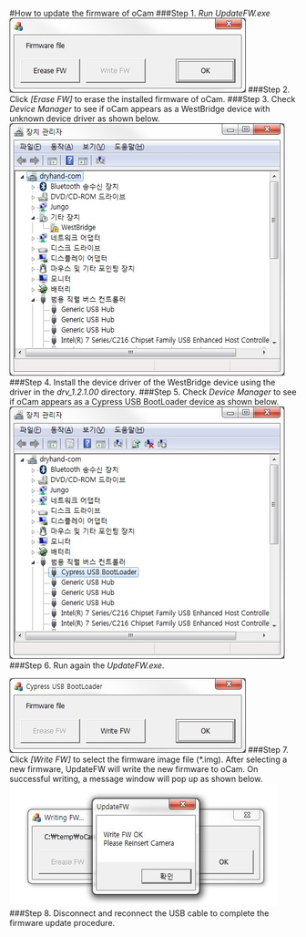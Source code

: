 #How to update the firmware of oCam
###Step 1. *Run UpdateFW.exe*
![ScreenShot](./images/1_Run_UpdateFW.jpg)
###Step 2. Click *[Erase FW]* to erase the installed firmware of oCam.
###Step 3. Check *Device Manager* to see if oCam appears as a WestBridge device with unknown device driver as shown below.
![ScreenShot](images/2_device_change.jpg)
###Step 4. Install the device driver of the WestBridge device using the driver in the *drv_1.2.1.00* directory.
###Step 5. Check *Device Manager* to see if oCam appears as a Cypress USB BootLoader device as shown below.
![ScreenShot](images/3_driver_setup.jpg)
###Step 6. Run again the *UpdateFW.exe*.

![ScreenShot](images/4_UpdateFW_restart.jpg)
###Step 7. Click *[Write FW]* to select the firmware image file (*.img). After selecting a new firmware, UpdateFW will write the new firmware to oCam. On successful writing, a message window will pop up as shown below.
![ScreenShot](images/5_Firmware_Update.JPG)
###Step 8. Disconnect and reconnect the USB cable to complete the firmware update procedure.
